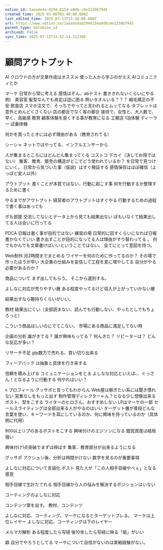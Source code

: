 ```yaml
---
notion_id: 1aeade4a-d294-8154-a0db-c0e1239b7945
created_time: 2025-03-06T03:48:00.000Z
last_edited_time: 2025-03-13T13:20:00.000Z
url: https://www.notion.so/1aeade4ad2948154a0dbc0e1239b7945
parent_type: database_id
archived: False
sync_time: 2025-07-12T14:42:14.112380
---
```


# 顧問アウトプット

AI
クロウドの方が文章作成はオススメ
使った人から学ぶのがええ
AIコミュニティとか

マーケ
日常から常に考える
感情ほぞん、abテスト
書ききれないくらいにやる
例）
美容室
髪型なんでも肯定は逆に困る
熱いタオルいる？？？
縮毛矯正の不安
飲食店
スマホ注文で、そっちでやってと言われるとムッてなる
タブレットは意外とめんどくさくない
店の都合でなく客の都合
接待で、女性と、大人数で、早く、高級感
教育
顧客体験を良くする事が教育になる
工務店
1泊体験
ディーラー
試乗体験

何かを買ったときには必ず理由がある（教育されてる）

シーシャ
ネットではやってる、インフルエンサーから

人が集まるところにはどんどん集まってくる
コストコ
デカイ（決してお得ではない）
集客、教育、販売の構造がどこでどう使われているか？
を日常で見つけにいく。
日常から気づいた事（仮説）はすぐ検証する
感情保存はほぼ確信（よっぽど変人以外）

アウトプット
書くことが本質ではない、行動に起こす事
何を行動するか整理するために書く

やるまでがアウトプット
経営者のアウトプットはすぐやる
行動するための過程で書く事はあっても

ポも部屋
交流してないとデータ上から見ても結果出ない
ぽもいなくて結果出してる人は会いに行ってる

PDCA
日報は書く事が目的ではない
練習の場
日常的に回すくらいになれば日報書かなくていい
書き出すことが目的になってる人は理由がすり替わってる
。
何でもかんでも文章書けばいいということではない。
全てにとって意図を持つ。

Web制作
月2時間までまとめる
ワイヤーを何のために作ってるのか？
その場で作ったほうが早い
大企業の仕組みを妄信して工程を変に増やしてる
自分がやる必要があるのか？


商品について
まず出してもらう。
そこから選別する。

よしなに対応が売りやすい層
ある程度やってるけど収入が上がっていかない層

結果出すなら鞄持ちくらいがいい。

教材
結果出にくい（全部読まない、読んでも行動しない、やったとしてもちょろっと）

こういう商品ほしいのにでてこない。
市場にある商品に満足してない時

企画の分析
誰がきてる？
誰が興味もってる？
何んきた？
リピーターは？
どんな反応が多い？


リサーチ不足
gtp数万で売れる、買い切り出来る

フィーアバック
は抽象と具体を行き来する

信頼を積み上げる
コミュニケーションをとる
よしなな対応といえば、、ぐっさん！となるように行動する
何やればいい？

x
プロフィール
グッサポと言ってもわからん
Web屋は稼ぎたい系には聞き慣れない
営業なしをもっと出す
制作管理ディレクター←ん？となる少し想像出来る
ポスト、型をこする
ライターのヒロさん、おすすめしない
LPはマーケの一部
セールスライティングは全部出来る人がやるのはいい
ターゲット層が普段どんな言葉を使い、キーワードを耳にしているのか、何に興味を持っているのか（具体例に代用）

900以上リプのあるポストをこする
興味付けのエジソンになる
錯覚資産は結局強い

興味付け1点突破でまずは伸ばす
集客、教育部分が出来るようになる

グッサポ
アクション後、分析は時間かけない
数字を見るのが重要事項

よしなに対応について言語化
ポスト
見た人が「この人相手目線やべぇ」となる感覚

相手目線で生計たてれる
相手目線から人の悩みを解決するポジションはいない


コーティングのよしなに対応

コンテンツ案を出す。
教材、コンテンツ

よしなに対応、コーティング、マーケになるとターゲットブレる。
マーケは上位レイヤー
よしなに対応、コーティングは下のレイヤー

メルマガ解析
ある程度したら写経
後10本したら写経に映る「紙」がいい


癖
自分でやろうとしてる
マーケについて自信がないのは実戦経験がない。

